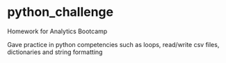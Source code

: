 # python_challenge

Homework for Analytics Bootcamp


Gave practice in python competencies such as loops, read/write csv files, dictionaries and string formatting
